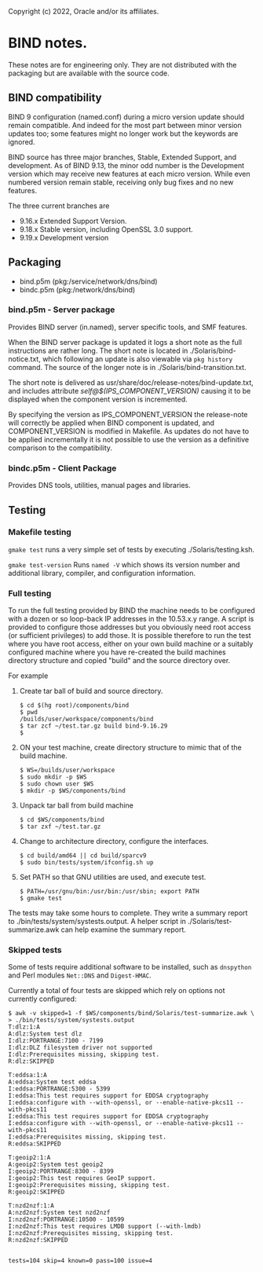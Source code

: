 Copyright (c) 2022, Oracle and/or its affiliates.

# BIND notes.

These notes are for engineering only.  They are not distributed with
the packaging but are available with the source code.

## BIND compatibility

BIND 9 configuration (named.conf) during a micro version update should
remain compatible.  And indeed for the most part between minor version
updates too; some features might no longer work but the keywords are
ignored.

BIND source has three major branches, Stable, Extended Support, and
development. As of BIND 9.13, the minor odd number is the Development
version which may receive new features at each micro version.  While
even numbered version remain stable, receiving only bug fixes and no
new features.

The three current branches are

- 9.16.x Extended Support Version.
- 9.18.x Stable version, including OpenSSL 3.0 support.
- 9.19.x Development version

## Packaging

- bind.p5m (pkg:/service/network/dns/bind)
- bindc.p5m (pkg:/network/dns/bind)

### bind.p5m - Server package

Provides BIND server (in.named), server specific tools, and SMF
features.

When the BIND server package is updated it logs a short note as the
full instructions are rather long.
The short note is located in ./Solaris/bind-notice.txt,
which following an update is also viewable
via `pkg history` command.
The source of the longer note is in ./Solaris/bind-transition.txt.

The short note is delivered as
usr/share/doc/release-notes/bind-update.txt, and includes attribute
*self@$(IPS\_COMPONENT\_VERSION)* causing it to be displayed when the
component version is incremented.

By specifying the version as IPS\_COMPONENT\_VERSION the
release-note will correctly be applied when BIND component is
updated, and COMPONENT\_VERSION is modified in Makefile.  As
updates do not have to be applied incrementally it is not possible
to use the version as a definitive comparison to the
compatibility.

### bindc.p5m - Client Package
Provides DNS tools, utilities, manual pages and libraries.


## Testing

### Makefile testing

`gmake test` runs a very simple set of tests by executing
./Solaris/testing.ksh.

`gmake test-version` Runs `named -V` which shows its version number
and additional library, compiler, and configuration information.

### Full testing

To run the full testing provided by BIND the machine needs to be
configured with a dozen or so loop-back IP addresses in the 10.53.x.y
range.  A script is provided to configure those addresses but you
obviously need root access (or sufficient privileges) to add those.
It is possible therefore to run the test where you have root access,
either on your own build machine or a suitably configured machine
where you have re-created the build machines directory structure and
copied "build" and the source directory over.

For example

1. Create tar ball of build and source directory.

	```
	$ cd $(hg root)/components/bind
	$ pwd
	/builds/user/workspace/components/bind
	$ tar zcf ~/test.tar.gz build bind-9.16.29
	$
	```

2. ON your test machine, create directory structure to mimic that of
   the build machine.

	```
	$ WS=/builds/user/workspace
	$ sudo mkdir -p $WS
	$ sudo chown user $WS
	$ mkdir -p $WS/components/bind
	```

3. Unpack tar ball from build machine

	```
	$ cd $WS/components/bind
	$ tar zxf ~/test.tar.gz
	```

4. Change to architecture directory, configure the interfaces.

	```
	$ cd build/amd64 || cd build/sparcv9
    $ sudo bin/tests/system/ifconfig.sh up
	```

5. Set PATH so that GNU utilities are used, and execute test.

	```
    $ PATH=/usr/gnu/bin:/usr/bin:/usr/sbin; export PATH
    $ gmake test
	```

The tests may take some hours to complete.  They write a summary
report to ./bin/tests/system/systests.output.  A helper script in
./Solaris/test-summarize.awk can help examine the summary report.

### Skipped tests

Some of tests require additional software to be installed, such as
`dnspython` and Perl modules `Net::DNS` and `Digest-HMAC`.

Currently a total of four tests are skipped which rely on options not
currently configured:

```
$ awk -v skipped=1 -f $WS/components/bind/Solaris/test-summarize.awk \
> ./bin/tests/system/systests.output
T:dlz:1:A
A:dlz:System test dlz
I:dlz:PORTRANGE:7100 - 7199
I:dlz:DLZ filesystem driver not supported
I:dlz:Prerequisites missing, skipping test.
R:dlz:SKIPPED

T:eddsa:1:A
A:eddsa:System test eddsa
I:eddsa:PORTRANGE:5300 - 5399
I:eddsa:This test requires support for EDDSA cryptography
I:eddsa:configure with --with-openssl, or --enable-native-pkcs11 --with-pkcs11
I:eddsa:This test requires support for EDDSA cryptography
I:eddsa:configure with --with-openssl, or --enable-native-pkcs11 --with-pkcs11
I:eddsa:Prerequisites missing, skipping test.
R:eddsa:SKIPPED

T:geoip2:1:A
A:geoip2:System test geoip2
I:geoip2:PORTRANGE:8300 - 8399
I:geoip2:This test requires GeoIP support.
I:geoip2:Prerequisites missing, skipping test.
R:geoip2:SKIPPED

T:nzd2nzf:1:A
A:nzd2nzf:System test nzd2nzf
I:nzd2nzf:PORTRANGE:10500 - 10599
I:nzd2nzf:This test requires LMDB support (--with-lmdb)
I:nzd2nzf:Prerequisites missing, skipping test.
R:nzd2nzf:SKIPPED


tests=104 skip=4 known=0 pass=100 issue=4

```
